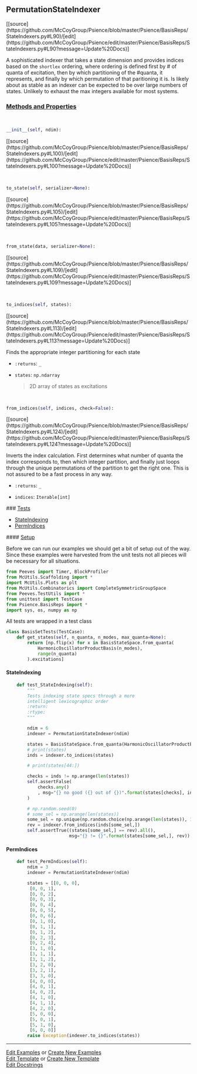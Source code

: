 ## <a id="Psience.BasisReps.StateIndexers.PermutationStateIndexer">PermutationStateIndexer</a> 
<div class="docs-source-link" markdown="1">
[[source](https://github.com/McCoyGroup/Psience/blob/master/Psience/BasisReps/StateIndexers.py#L90)/[edit](https://github.com/McCoyGroup/Psience/edit/master/Psience/BasisReps/StateIndexers.py#L90?message=Update%20Docs)]
</div>

A sophisticated indexer that takes a state dimension and provides
indices based on the `shortlex` ordering, where ordering is defined
first by # of quanta of excitation, then by which partitioning of the #quanta,
it represents, and finally by which permutation of that paritioning it is.
Is likely about as stable as an indexer can be expected to be over large
numbers of states. Unlikely to exhaust the max integers available for most
systems.



<div class="collapsible-section">
 <div class="collapsible-section collapsible-section-header" markdown="1">
 
### <a class="collapse-link" data-toggle="collapse" href="#methods">Methods and Properties</a> <a class="float-right" data-toggle="collapse" href="#methods"><i class="fa fa-chevron-down"></i></a>

 </div>
 <div class="collapsible-section collapsible-section-body collapse" id="methods" markdown="1">

<a id="Psience.BasisReps.StateIndexers.PermutationStateIndexer.__init__" class="docs-object-method">&nbsp;</a> 
```python
__init__(self, ndim): 
```
<div class="docs-source-link" markdown="1">
[[source](https://github.com/McCoyGroup/Psience/blob/master/Psience/BasisReps/StateIndexers.py#L100)/[edit](https://github.com/McCoyGroup/Psience/edit/master/Psience/BasisReps/StateIndexers.py#L100?message=Update%20Docs)]
</div>

<a id="Psience.BasisReps.StateIndexers.PermutationStateIndexer.to_state" class="docs-object-method">&nbsp;</a> 
```python
to_state(self, serializer=None): 
```
<div class="docs-source-link" markdown="1">
[[source](https://github.com/McCoyGroup/Psience/blob/master/Psience/BasisReps/StateIndexers.py#L105)/[edit](https://github.com/McCoyGroup/Psience/edit/master/Psience/BasisReps/StateIndexers.py#L105?message=Update%20Docs)]
</div>

<a id="Psience.BasisReps.StateIndexers.PermutationStateIndexer.from_state" class="docs-object-method">&nbsp;</a> 
```python
from_state(data, serializer=None): 
```
<div class="docs-source-link" markdown="1">
[[source](https://github.com/McCoyGroup/Psience/blob/master/Psience/BasisReps/StateIndexers.py#L109)/[edit](https://github.com/McCoyGroup/Psience/edit/master/Psience/BasisReps/StateIndexers.py#L109?message=Update%20Docs)]
</div>

<a id="Psience.BasisReps.StateIndexers.PermutationStateIndexer.to_indices" class="docs-object-method">&nbsp;</a> 
```python
to_indices(self, states): 
```
<div class="docs-source-link" markdown="1">
[[source](https://github.com/McCoyGroup/Psience/blob/master/Psience/BasisReps/StateIndexers.py#L113)/[edit](https://github.com/McCoyGroup/Psience/edit/master/Psience/BasisReps/StateIndexers.py#L113?message=Update%20Docs)]
</div>

Finds the appropriate integer partitioning for each state
- `:returns`: `_`
    >
- `states`: `np.ndarray`
    >2D array of states as excitations

<a id="Psience.BasisReps.StateIndexers.PermutationStateIndexer.from_indices" class="docs-object-method">&nbsp;</a> 
```python
from_indices(self, indices, check=False): 
```
<div class="docs-source-link" markdown="1">
[[source](https://github.com/McCoyGroup/Psience/blob/master/Psience/BasisReps/StateIndexers.py#L124)/[edit](https://github.com/McCoyGroup/Psience/edit/master/Psience/BasisReps/StateIndexers.py#L124?message=Update%20Docs)]
</div>

Inverts the index calculation.
First determines what number of quanta the index corresponds to,
then which integer partition, and finally just loops through the unique
permutations of the partition to get the right one.
This is not assured to be a fast process in any way.
- `:returns`: `_`
    >
- `indices`: `Iterable[int]`
    >

 </div>
</div>



<div class="collapsible-section">
 <div class="collapsible-section collapsible-section-header" markdown="1">
### <a class="collapse-link" data-toggle="collapse" href="#tests">Tests</a> <a class="float-right" data-toggle="collapse" href="#tests"><i class="fa fa-chevron-down"></i></a>
 </div>
<div class="collapsible-section collapsible-section-body collapse show" id="tests" markdown="1">

- [StateIndexing](#StateIndexing)
- [PermIndices](#PermIndices)

<div class="collapsible-section">
 <div class="collapsible-section collapsible-section-header" markdown="1">
#### <a class="collapse-link" data-toggle="collapse" href="#test-setup">Setup</a> <a class="float-right" data-toggle="collapse" href="#test-setup"><i class="fa fa-chevron-down"></i></a>
 </div>
 <div class="collapsible-section collapsible-section-body collapse" id="test-setup" markdown="1">

Before we can run our examples we should get a bit of setup out of the way.
Since these examples were harvested from the unit tests not all pieces
will be necessary for all situations.
```python
from Peeves import Timer, BlockProfiler
from McUtils.Scaffolding import *
import McUtils.Plots as plt
from McUtils.Combinatorics import CompleteSymmetricGroupSpace
from Peeves.TestUtils import *
from unittest import TestCase
from Psience.BasisReps import *
import sys, os, numpy as np
```

All tests are wrapped in a test class
```python
class BasisSetTests(TestCase):
    def get_states(self, n_quanta, n_modes, max_quanta=None):
        return [np.flip(x) for x in BasisStateSpace.from_quanta(
            HarmonicOscillatorProductBasis(n_modes),
            range(n_quanta)
        ).excitations]
```

 </div>
</div>

#### <a name="StateIndexing">StateIndexing</a>
```python
    def test_StateIndexing(self):
        """
        Tests indexing state specs through a more
        intelligent lexicographic order
        :return:
        :rtype:
        """

        ndim = 6
        indexer = PermutationStateIndexer(ndim)

        states = BasisStateSpace.from_quanta(HarmonicOscillatorProductBasis(ndim), range(10)).excitations
        # print(states)
        inds = indexer.to_indices(states)

        # print(states[44:])

        checks = inds != np.arange(len(states))
        self.assertFalse(
            checks.any()
            , msg="{} no good ({} out of {})".format(states[checks], inds[checks], inds)
        )

        # np.random.seed(0)
        # some_sel = np.arange(len(states))
        some_sel = np.unique(np.random.choice(np.arange(len(states)), 100))
        rev = indexer.from_indices(inds[some_sel,])
        self.assertTrue((states[some_sel,] == rev).all(),
                        msg="{} != {}".format(states[some_sel,], rev))
```
#### <a name="PermIndices">PermIndices</a>
```python
    def test_PermIndices(self):
        ndim = 3
        indexer = PermutationStateIndexer(ndim)

        states = [[0, 0, 0],
         [0, 0, 1],
         [0, 0, 2],
         [0, 0, 3],
         [0, 0, 4],
         [0, 0, 5],
         [0, 0, 6],
         [0, 1, 0],
         [0, 1, 1],
         [0, 1, 2],
         [0, 2, 3],
         [0, 2, 4],
         [3, 1, 0],
         [3, 1, 1],
         [3, 1, 2],
         [3, 2, 0],
         [3, 2, 1],
         [3, 3, 0],
         [4, 0, 0],
         [4, 0, 1],
         [4, 0, 2],
         [4, 1, 0],
         [4, 1, 1],
         [4, 2, 0],
         [5, 0, 0],
         [5, 0, 1],
         [5, 1, 0],
         [6, 0, 0]]
        raise Exception(indexer.to_indices(states))
```

 </div>
</div>

___

[Edit Examples](https://github.com/McCoyGroup/Psience/edit/gh-pages/ci/examples/Psience/BasisReps/StateIndexers/PermutationStateIndexer.md) or 
[Create New Examples](https://github.com/McCoyGroup/Psience/new/gh-pages/?filename=ci/examples/Psience/BasisReps/StateIndexers/PermutationStateIndexer.md) <br/>
[Edit Template](https://github.com/McCoyGroup/Psience/edit/gh-pages/ci/docs/Psience/BasisReps/StateIndexers/PermutationStateIndexer.md) or 
[Create New Template](https://github.com/McCoyGroup/Psience/new/gh-pages/?filename=ci/docs/templates/Psience/BasisReps/StateIndexers/PermutationStateIndexer.md) <br/>
[Edit Docstrings](https://github.com/McCoyGroup/Psience/edit/master/Psience/BasisReps/StateIndexers.py#L90?message=Update%20Docs)